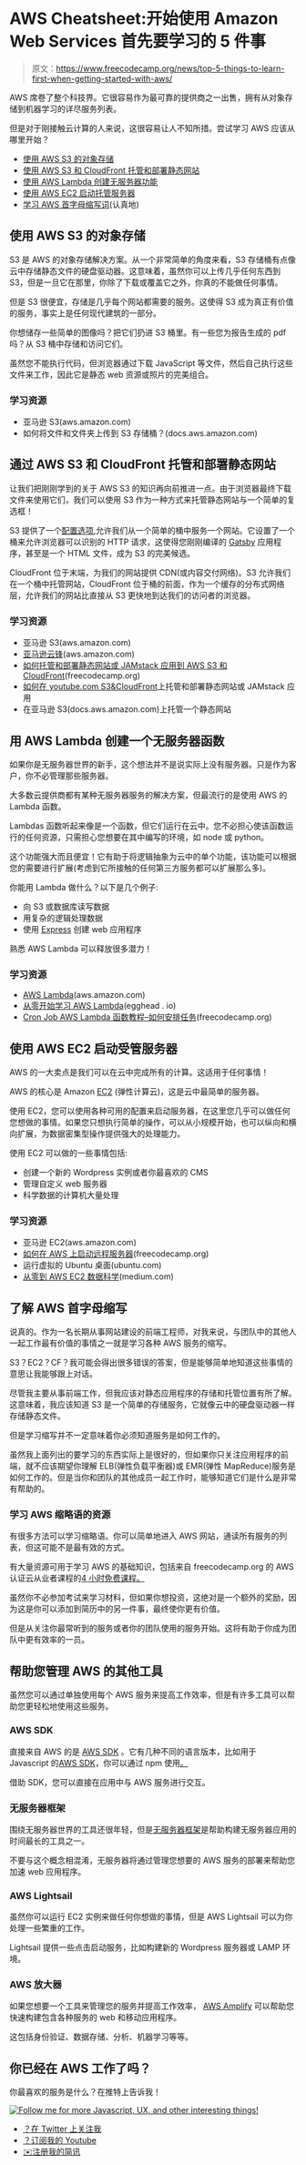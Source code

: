 # AWS Cheatsheet:开始使用 Amazon Web Services 首先要学习的 5 件事

> 原文：<https://www.freecodecamp.org/news/top-5-things-to-learn-first-when-getting-started-with-aws/>

AWS 席卷了整个科技界。它很容易作为最可靠的提供商之一出售，拥有从对象存储到机器学习的详尽服务列表。

但是对于刚接触云计算的人来说，这很容易让人不知所措。尝试学习 AWS 应该从哪里开始？

*   [使用 AWS S3 的对象存储](#object-storage-with-aws-s3)
*   [使用 AWS S3 和 CloudFront 托管和部署静态网站](#host-and-deploy-a-static-website-with-aws-s3-and-cloudfront)
*   [使用 AWS Lambda 创建无服务器功能](#create-a-serverless-function-with-aws-lambda)
*   [使用 AWS EC2 启动托管服务器](#spin-up-a-managed-server-with-aws-ec2)
*   [学习 AWS 首字母缩写词](#learn-the-aws-acronyms)(认真地)

## 使用 AWS S3 的对象存储

S3 是 AWS 的对象存储解决方案。从一个非常简单的角度来看，S3 存储桶有点像云中存储静态文件的硬盘驱动器。这意味着，虽然你可以上传几乎任何东西到 S3，但是一旦它在那里，你除了下载或覆盖它之外，你真的不能做任何事情。

但是 S3 很便宜，存储是几乎每个网站都需要的服务。这使得 S3 成为真正有价值的服务，事实上是任何现代建筑的一部分。

你想储存一些简单的图像吗？把它们扔进 S3 桶里。有一些您为报告生成的 pdf 吗？从 S3 桶中存储和访问它们。

虽然您不能执行代码，但浏览器通过下载 JavaScript 等文件，然后自己执行这些文件来工作，因此它是静态 web 资源或照片的完美组合。

### 学习资源

*   亚马逊 S3(aws.amazon.com)
*   如何将文件和文件夹上传到 S3 存储桶？(docs.aws.amazon.com)

## 通过 AWS S3 和 CloudFront 托管和部署静态网站

让我们把刚刚学到的关于 AWS S3 的知识再向前推进一点。由于浏览器最终下载文件来使用它们，我们可以使用 S3 作为一种方式来托管静态网站与一个简单的复选框！

S3 提供了一个[配置选项](https://docs.aws.amazon.com/AmazonS3/latest/user-guide/static-website-hosting.html),允许我们从一个简单的桶中服务一个网站。它设置了一个桶来允许浏览器可以识别的 HTTP 请求，这使得您刚刚编译的 [Gatsby](https://www.gatsbyjs.org/) 应用程序，甚至是一个 HTML 文件，成为 S3 的完美候选。

CloudFront 位于末端，为我们的网站提供 CDN(或内容交付网络)。S3 允许我们在一个桶中托管网站，CloudFront 位于桶的前面，作为一个缓存的分布式网络层，允许我们的网站比直接从 S3 更快地到达我们的访问者的浏览器。

### 学习资源

*   亚马逊 S3(aws.amazon.com)
*   [亚马逊云锋](https://aws.amazon.com/cloudfront/)(aws.amazon.com)
*   [如何托管和部署静态网站或 JAMstack 应用到 AWS S3 和 CloudFront](https://www.freecodecamp.org/news/how-to-host-and-deploy-a-static-website-or-jamstack-app-to-s3-and-cloudfront/)(freecodecamp.org)
*   [如何在 youtube.com S3&CloudFront](https://www.youtube.com/watch?v=1lDGDzmbQWg)上托管和部署静态网站或 JAMstack 应用
*   在亚马逊 S3(docs.aws.amazon.com)上托管一个静态网站

## 用 AWS Lambda 创建一个无服务器函数

如果你是无服务器世界的新手，这个想法并不是说实际上没有服务器。只是作为客户，你不必管理那些服务器。

大多数云提供商都有某种无服务器服务的解决方案，但最流行的是使用 AWS 的 Lambda 函数。

Lambdas 函数听起来像是一个函数，但它们运行在云中。您不必担心使该函数运行的任何资源，只需担心您想要在其中编写的环境，如 node 或 python。

这个功能强大而且便宜！它有助于将逻辑抽象为云中的单个功能，该功能可以根据您的需要进行扩展(考虑到它所接触的任何第三方服务都可以扩展那么多)。

你能用 Lambda 做什么？以下是几个例子:

*   向 S3 或数据库读写数据
*   用复杂的逻辑处理数据
*   使用 [Express](https://expressjs.com/) 创建 web 应用程序

熟悉 AWS Lambda 可以释放很多潜力！

### 学习资源

*   [AWS Lambda](https://aws.amazon.com/lambda/)(aws.amazon.com)
*   [从零开始学习 AWS Lambda](https://egghead.io/playlists/learn-aws-lambda-from-scratch-d29d?af=atzgap)(egghead . io)
*   [Cron Job AWS Lambda 函数教程–如何安排任务](https://www.freecodecamp.org/news/using-lambda-functions-as-cronjobs/)(freecodecamp.org)

## 使用 AWS EC2 启动受管服务器

AWS 的一大卖点是我们可以在云中完成所有的计算。这适用于任何事情！

AWS 的核心是 Amazon [EC2](https://aws.amazon.com/ec2/) (弹性计算云)，这是云中最简单的服务器。

使用 EC2，您可以使用各种可用的配置来启动服务器，在这里您几乎可以做任何您想做的事情。如果您只想执行简单的操作，可以从小规模开始，也可以纵向和横向扩展，为数据密集型操作提供强大的处理能力。

使用 EC2 可以做的一些事情包括:

*   创建一个新的 Wordpress 实例或者你最喜欢的 CMS
*   管理自定义 web 服务器
*   科学数据的计算机大量处理

### 学习资源

*   亚马逊 EC2(aws.amazon.com)
*   [如何在 AWS 上启动远程服务器](https://www.freecodecamp.org/news/getting-started-with-server-administration-on-aws/)(freecodecamp.org)
*   运行虚拟的 Ubuntu 桌面(ubuntu.com)
*   [从零到 AWS EC2 数据科学](https://medium.com/@junseopark/from-zero-to-aws-ec2-for-data-science-62e7a22d4579)(medium.com)

## 了解 AWS 首字母缩写

说真的。作为一名长期从事网站建设的前端工程师，对我来说，与团队中的其他人一起工作最有价值的事情之一就是学习各种 AWS 服务的缩写。

S3？EC2？CF？我可能会得出很多错误的答案，但是能够简单地知道这些事情的意思让我能够跟上对话。

尽管我主要从事前端工作，但我应该对静态应用程序的存储和托管位置有所了解。这意味着，我应该知道 S3 是一个简单的存储服务，它就像云中的硬盘驱动器一样存储静态文件。

但是学习缩写并不一定意味着你必须知道服务是如何工作的。

虽然我上面列出的要学习的东西实际上是很好的，但如果你只关注应用程序的前端，就不应该期望你理解 ELB(弹性负载平衡器)或 EMR(弹性 MapReduce)服务是如何工作的。但是当你和团队的其他成员一起工作时，能够知道它们是什么是非常有帮助的。

### 学习 AWS 缩略语的资源

有很多方法可以学习缩略语。你可以简单地进入 AWS 网站，通读所有服务的列表，但这可能不是最有效的方式。

有大量资源可用于学习 AWS 的基础知识，包括来自 freecodecamp.org 的 AWS 认证云从业者课程的[4 小时免费课程。](https://www.freecodecamp.org/news/aws-certified-cloud-practitioner-training-2019-free-video-course/)

虽然你不必参加考试来学习材料，但如果你想投资，这绝对是一个额外的奖励，因为这是你可以添加到简历中的另一件事，最终使你更有价值。

但是从关注你最常听到的服务或者你的团队使用的服务开始。这将有助于你成为团队中更有效率的一员。

## 帮助您管理 AWS 的其他工具

虽然您可以通过单独使用每个 AWS 服务来提高工作效率，但是有许多工具可以帮助您更轻松地使用这些服务。

### AWS SDK

直接来自 AWS 的是 [AWS SDK](https://aws.amazon.com/tools/) 。它有几种不同的语言版本，比如用于 Javascript 的[AWS SDK](https://docs.aws.amazon.com/AWSJavaScriptSDK/latest/)，你可以通过 npm 使用[。](https://www.npmjs.com/package/aws-sdk)

借助 SDK，您可以直接在应用中与 AWS 服务进行交互。

### 无服务器框架

围绕无服务器世界的工具还很年轻，但是[无服务器框架](https://www.serverless.com/)是帮助构建无服务器应用的时间最长的工具之一。

不要与这个概念相混淆，无服务器将通过管理您想要的 AWS 服务的部署来帮助您加速 web 应用程序。

### AWS Lightsail

虽然你可以运行 EC2 实例来做任何你想做的事情，但是 AWS Lightsail 可以为你处理一些繁重的工作。

Lightsail 提供一些点击启动服务，比如构建新的 Wordpress 服务器或 LAMP 环境。

### AWS 放大器

如果您想要一个工具来管理您的服务并提高工作效率， [AWS Amplify](https://aws.amazon.com/amplify/) 可以帮助您快速构建包含各种服务的 web 和移动应用程序。

这包括身份验证、数据存储、分析、机器学习等等。

## 你已经在 AWS 工作了吗？

你最喜欢的服务是什么？在推特上告诉我！

[![Follow me for more Javascript, UX, and other interesting things!](img/1c93a38209f03fa2ee013e5b17071f07.png)](https://twitter.com/colbyfayock)

*   [？在 Twitter 上关注我](https://twitter.com/colbyfayock)
*   [？️订阅我的 Youtube](https://youtube.com/colbyfayock)
*   [✉️注册我的简讯](https://www.colbyfayock.com/newsletter/)